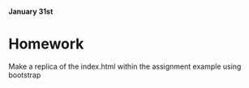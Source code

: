 #### January 31st 

# Homework

Make a replica of the index.html within the assignment example using bootstrap